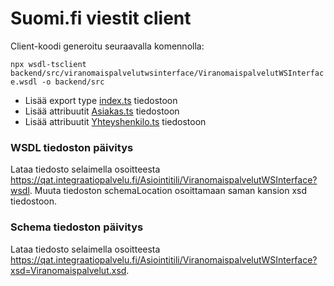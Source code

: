 # Suomi.fi viestit client

Client-koodi generoitu seuraavalla komennolla:

`npx wsdl-tsclient backend/src/viranomaispalvelutwsinterface/ViranomaispalvelutWSInterface.wsdl -o backend/src`

- Lisää export type [index.ts](./index.ts) tiedostoon
- Lisää attribuutit [Asiakas.ts](./definitions/Asiakas.ts) tiedostoon
- Lisää attribuutit [Yhteyshenkilo.ts](./definitions/Yhteyshenkilo.ts) tiedostoon

### WSDL tiedoston päivitys

Lataa tiedosto selaimella osoitteesta https://qat.integraatiopalvelu.fi/Asiointitili/ViranomaispalvelutWSInterface?wsdl. Muuta tiedoston schemaLocation osoittamaan saman kansion xsd tiedostoon.

### Schema tiedoston päivitys

Lataa tiedosto selaimella osoitteesta https://qat.integraatiopalvelu.fi/Asiointitili/ViranomaispalvelutWSInterface?xsd=Viranomaispalvelut.xsd.
